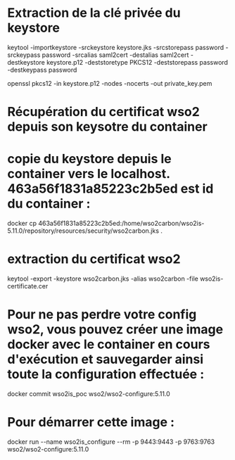 # Extraction de la clé privée du keystore

keytool -importkeystore -srckeystore keystore.jks -srcstorepass password -srckeypass password -srcalias saml2cert -destalias saml2cert -destkeystore keystore.p12 -deststoretype PKCS12 -deststorepass password -destkeypass password
 
openssl pkcs12 -in keystore.p12 -nodes -nocerts -out private_key.pem


# Récupération du certificat wso2 depuis son keysotre du container

# copie du keystore depuis le container vers le localhost. 463a56f1831a85223c2b5ed est id du container :
docker cp 463a56f1831a85223c2b5ed:/home/wso2carbon/wso2is-5.11.0/repository/resources/security/wso2carbon.jks .
# extraction du certificat wso2
keytool -export -keystore wso2carbon.jks -alias wso2carbon -file wso2is-certificate.cer


# Pour ne pas perdre votre config wso2, vous pouvez créer une image docker avec le container en cours d'exécution et sauvegarder ainsi toute la configuration effectuée :
docker commit wso2is_poc wso2/wso2-configure:5.11.0
# Pour démarrer cette image :
docker run --name wso2is_configure --rm -p 9443:9443 -p 9763:9763 wso2/wso2-configure:5.11.0

